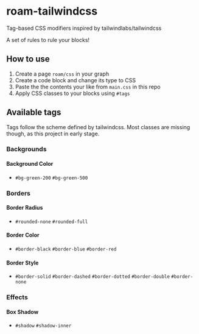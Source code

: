 # roam-tailwindcss
Tag-based CSS modifiers inspired by tailwindlabs/tailwindcss

A set of rules to rule your blocks!

## How to use

1. Create a page `roam/css` in your graph
2. Create a code block and change its type to CSS
3. Paste the the contents your like from `main.css` in this repo
4. Apply CSS classes to your blocks using `#tags`

## Available tags

Tags follow the scheme defined by tailwindcss.
Most classes are missing though, as this project in early stage.

### Backgrounds

#### Background Color

* `#bg-green-200` `#bg-green-500`

### Borders

#### Border Radius

* `#rounded-none` `#rounded-full`

#### Border Color

* `#border-black` `#border-blue` `#border-red`

#### Border Style

* `#border-solid` `#border-dashed` `#border-dotted` `#border-double` `#border-none`

### Effects

#### Box Shadow

* `#shadow` `#shadow-inner`
